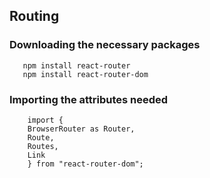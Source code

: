 ## Routing
### Downloading the necessary packages
```
   npm install react-router
   npm install react-router-dom
```

### Importing the attributes needed
```
    import {
    BrowserRouter as Router,
    Route,
    Routes,
    Link
    } from "react-router-dom";
```
